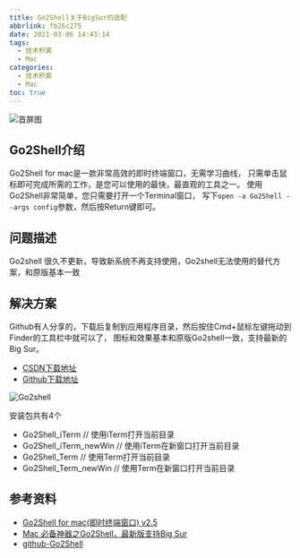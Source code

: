```yaml
---
title: Go2Shell关于BigSur的适配
abbrlink: fb26c275
date: 2021-03-06 14:43:14
tags:
  - 技术积累
  - Mac
categories:
  - 技术积累
  - Mac
toc: true
---
```


![首屏图](https://s3.ax1x.com/2021/02/26/yxRURf.jpg)

<!-- more -->

## Go2Shell介绍

Go2Shell for mac是一款非常高效的即时终端窗口，无需学习曲线，
只需单击鼠标即可完成所需的工作，是您可以使用的最快，最直观的工具之一。
使用Go2Shell非常简单，您只需要打开一个Terminal窗口，
写下`open -a Go2Shell --args config`参数，然后按Return键即可。

## 问题描述

Go2shell 很久不更新，导致新系统不再支持使用，Go2shell无法使用的替代方案，和原版基本一致

## 解决方案

Github有人分享的，下载后复制到应用程序目录，然后按住Cmd+鼠标左键拖动到Finder的工具栏中就可以了，
图标和效果基本和原版Go2shell一致，支持最新的Big Sur。

* [CSDN下载地址](https://download.csdn.net/download/u011478374/13210059)
* [Github下载地址](https://github.com/Breathleas/Go2Shell)

![Go2shell](https://s3.ax1x.com/2021/03/06/6nhoEF.png)

安装包共有4个

* Go2Shell_iTerm    // 使用iTerm打开当前目录
* Go2Shell_iTerm_newWin    // 使用iTerm在新窗口打开当前目录
* Go2Shell_Term    // 使用Term打开当前目录
* Go2Shell_Term_newWin    // 使用Term在新窗口打开当前目录

## 参考资料

* [Go2Shell for mac(即时终端窗口) v2.5](https://zhuanlan.zhihu.com/p/113184152)
* [Mac 必备神器之Go2Shell，最新版支持Big Sur](https://blog.csdn.net/u011478374/article/details/109754818)
* [github-Go2Shell](https://github.com/Breathleas/Go2Shell)
